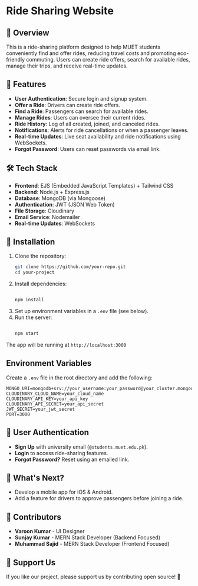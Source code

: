 # Ride Sharing Website

## 📌 Overview
This is a ride-sharing platform designed to help MUET students conveniently find and offer rides, reducing travel costs and promoting eco-friendly commuting. Users can create ride offers, search for available rides, manage their trips, and receive real-time updates.

## 🚀 Features
- **User Authentication**: Secure login and signup system.
- **Offer a Ride**: Drivers can create ride offers.
- **Find a Ride**: Passengers can search for available rides.
- **Manage Rides**: Users can oversee their current rides.
- **Ride History**: Log of all created, joined, and canceled rides.
- **Notifications**: Alerts for ride cancellations or when a passenger leaves.
- **Real-time Updates**: Live seat availability and ride notifications using WebSockets.
- **Forgot Password**: Users can reset passwords via email link.

## 🛠 Tech Stack
- **Frontend**: EJS (Embedded JavaScript Templates) + Tailwind CSS
- **Backend**: Node.js + Express.js
- **Database**: MongoDB (via Mongoose)
- **Authentication**: JWT (JSON Web Token)
- **File Storage**: Cloudinary
- **Email Service**: Nodemailer
- **Real-time Updates**: WebSockets


## 🔧 Installation
1. Clone the repository:
   ```bash
   git clone https://github.com/your-repo.git
   cd your-project
   ```
2. Install dependencies:
   ```bash
   
   npm install
   ```
3. Set up environment variables in a `.env` file (see below).
4. Run the server:
   ```bash
   
   npm start
   ```
The app will be running at `http://localhost:3000`

## Environment Variables
Create a `.env` file in the root directory and add the following:
```env
MONGO_URI=mongodb+srv://your_username:your_password@your_cluster.mongodb.net/database_name
CLOUDINARY_CLOUD_NAME=your_cloud_name
CLOUDINARY_API_KEY=your_api_key
CLOUDINARY_API_SECRET=your_api_secret
JWT_SECRET=your_jwt_secret
PORT=3000
```


## 🔑 User Authentication
- **Sign Up** with university email (`@students.muet.edu.pk`).
- **Login** to access ride-sharing features.
- **Forgot Password?** Reset using an emailed link.

## 🚀 What's Next?
- Develop a mobile app for iOS & Android.
- Add a feature for drivers to approve passengers before joining a ride.

## 🤝 Contributors
- **Varoon Kumar** - UI Designer
- **Sunjay Kumar** - MERN Stack Developer (Backend Focused)
- **Muhammad Sajid** - MERN Stack Developer (Frontend Focused)

## 🎯 Support Us
If you like our project, please support us by contributing open source! 🙌
